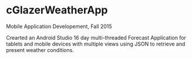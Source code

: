 # cGlazerWeatherApp
Mobile Application Developement, Fall 2015

Crearted an Android Studio 16 day multi-threaded Forecast Application for tablets and mobile devices with multiple views using JSON to retrieve and present weather conditions.
